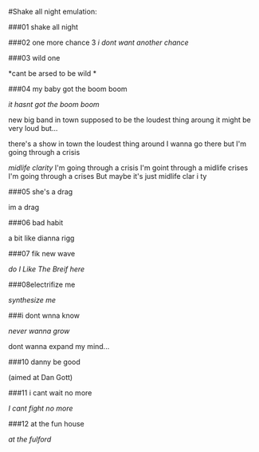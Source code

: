 
#Shake all night emulation:

###01 shake all night

###02 one more chance
3
*i dont want another chance*

###03 wild one 

*cant be arsed to be wild
*

###04 my baby got the boom boom

*it hasnt got the boom boom*

new big band in town
supposed to be the loudest thing aroung
it might be very loud but...


there's a show in town 
the loudest thing around
I wanna go there but
I'm going through a crisis



*midlife  clarity*
I'm going through a crisis
I'm goint through a midlife crises
I'm going through a crises
But maybe it's just midlife clar i ty


###05 she's a drag

im a drag

###06 bad habit

a bit like dianna rigg

###07 fik new wave

*do I Like The Breif here*

###08electrifize me

*synthesize me*

###i dont wnna know

*never wanna grow*

dont wanna expand my mind...


###10 danny be good

(aimed at Dan Gott)

###11 i cant wait no more

*I cant fight no more*

###12 at the fun house


*at the fulford*



























